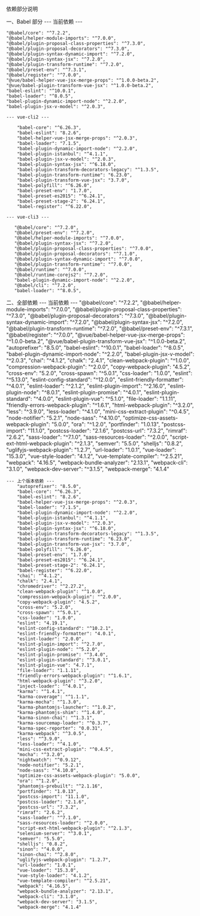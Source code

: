 依赖部分说明

一、Babel 部分
    --- 当前依赖 ---

    "@babel/core": "^7.2.2",
    "@babel/helper-module-imports": "^7.0.0",
    "@babel/plugin-proposal-class-properties": "^7.3.0",
    "@babel/plugin-proposal-decorators": "^7.3.0",
    "@babel/plugin-syntax-dynamic-import": "^7.2.0",
    "@babel/plugin-syntax-jsx": "^7.2.0",
    "@babel/plugin-transform-runtime": "^7.2.0",
    "@babel/preset-env": "^7.3.1",
    "@babel/register": "^7.0.0",
    "@vue/babel-helper-vue-jsx-merge-props": "^1.0.0-beta.2",
    "@vue/babel-plugin-transform-vue-jsx": "^1.0.0-beta.2",
    "babel-eslint": "^10.0.1",
    "babel-loader": "^8.0.5",
    "babel-plugin-dynamic-import-node": "^2.2.0",
    "babel-plugin-jsx-v-model": "^2.0.3",

    --- vue-cli2 ---

        "babel-core": "^6.26.3",
        "babel-eslint": "8.2.6",
        "babel-helper-vue-jsx-merge-props": "^2.0.3",
        "babel-loader": "7.1.5",
        "babel-plugin-dynamic-import-node": "^2.2.0",
        "babel-plugin-istanbul": "^4.1.1",
        "babel-plugin-jsx-v-model": "^2.0.3",
        "babel-plugin-syntax-jsx": "^6.18.0",
        "babel-plugin-transform-decorators-legacy": "^1.3.5",
        "babel-plugin-transform-runtime": "6.23.0",
        "babel-plugin-transform-vue-jsx": "3.7.0",
        "babel-polyfill": "^6.26.0",
        "babel-preset-env": "1.7.0",
        "babel-preset-es2015": "^6.24.1",
        "babel-preset-stage-2": "6.24.1",
        "babel-register": "^6.22.0",

    --- vue-cli3 ---

       "@babel/core": "^7.2.0",
       "@babel/preset-env": "^7.2.0",
       "@babel/helper-module-imports": "^7.0.0",
       "@babel/plugin-syntax-jsx": "^7.2.0",
       "@babel/plugin-proposal-class-properties": "^7.0.0",
       "@babel/plugin-proposal-decorators": "^7.1.0",
       "@babel/plugin-syntax-dynamic-import": "^7.0.0",
       "@babel/plugin-transform-runtime": "^7.0.0",
       "@babel/runtime": "^7.0.0",
       "@babel/runtime-corejs2": "^7.2.0",
       "babel-plugin-dynamic-import-node": "^2.2.0",
       "@babel/cli": "^7.2.0",
       "babel-loader": "^8.0.5",

二、全部依赖
    --- 当前依赖 ---
        "@babel/core": "^7.2.2",
        "@babel/helper-module-imports": "^7.0.0",
        "@babel/plugin-proposal-class-properties": "^7.3.0",
        "@babel/plugin-proposal-decorators": "^7.3.0",
        "@babel/plugin-syntax-dynamic-import": "^7.2.0",
        "@babel/plugin-syntax-jsx": "^7.2.0",
        "@babel/plugin-transform-runtime": "^7.2.0",
        "@babel/preset-env": "^7.3.1",
        "@babel/register": "^7.0.0",
        "@vue/babel-helper-vue-jsx-merge-props": "^1.0.0-beta.2",
        "@vue/babel-plugin-transform-vue-jsx": "^1.0.0-beta.2",
        "autoprefixer": "8.5.0",
        "babel-eslint": "^10.0.1",
        "babel-loader": "^8.0.5",
        "babel-plugin-dynamic-import-node": "^2.2.0",
        "babel-plugin-jsx-v-model": "^2.0.3",
        "chai": "^4.1.2",
        "chalk": "2.4.1",
        "clean-webpack-plugin": "^1.0.0",
        "compression-webpack-plugin": "^2.0.0",
        "copy-webpack-plugin": "4.5.2",
        "cross-env": "5.2.0",
        "cross-spawn": "^5.0.1",
        "css-loader": "1.0.0",
        "eslint": "^5.13.0",
        "eslint-config-standard": "^12.0.0",
        "eslint-friendly-formatter": "^4.0.1",
        "eslint-loader": "^2.1.2",
        "eslint-plugin-import": "^2.16.0",
        "eslint-plugin-node": "^8.0.1",
        "eslint-plugin-promise": "^4.0.1",
        "eslint-plugin-standard": "^4.0.0",
        "eslint-plugin-vue": "^5.1.0",
        "file-loader": "1.1.11",
        "friendly-errors-webpack-plugin": "^1.6.1",
        "html-webpack-plugin": "^3.2.0",
        "less": "^3.9.0",
        "less-loader": "^4.1.0",
        "mini-css-extract-plugin": "^0.4.5",
        "node-notifier": "5.2.1",
        "node-sass": "^4.10.0",
        "optimize-css-assets-webpack-plugin": "5.0.0",
        "ora": "^1.2.0",
        "portfinder": "1.0.13",
        "postcss-import": "11.1.0",
        "postcss-loader": "2.1.6",
        "postcss-url": "7.3.2",
        "rimraf": "2.6.2",
        "sass-loader": "^7.1.0",
        "sass-resources-loader": "^2.0.0",
        "script-ext-html-webpack-plugin": "^2.1.3",
        "semver": "5.5.0",
        "shelljs": "0.8.2",
        "uglifyjs-webpack-plugin": "1.2.7",
        "url-loader": "1.0.1",
        "vue-loader": "15.3.0",
        "vue-style-loader": "4.1.2",
        "vue-template-compiler": "^2.5.21",
        "webpack": "4.16.5",
        "webpack-bundle-analyzer": "2.13.1",
        "webpack-cli": "3.1.0",
        "webpack-dev-server": "^3.1.5",
        "webpack-merge": "4.1.4"

    --- 上个版本依赖 ---
        "autoprefixer": "8.5.0",
        "babel-core": "^6.26.3",
        "babel-eslint": "8.2.6",
        "babel-helper-vue-jsx-merge-props": "^2.0.3",
        "babel-loader": "7.1.5",
        "babel-plugin-dynamic-import-node": "^2.2.0",
        "babel-plugin-istanbul": "^4.1.1",
        "babel-plugin-jsx-v-model": "^2.0.3",
        "babel-plugin-syntax-jsx": "^6.18.0",
        "babel-plugin-transform-decorators-legacy": "^1.3.5",
        "babel-plugin-transform-runtime": "6.23.0",
        "babel-plugin-transform-vue-jsx": "3.7.0",
        "babel-polyfill": "^6.26.0",
        "babel-preset-env": "1.7.0",
        "babel-preset-es2015": "^6.24.1",
        "babel-preset-stage-2": "6.24.1",
        "babel-register": "^6.22.0",
        "chai": "^4.1.2",
        "chalk": "2.4.1",
        "chromedriver": "^2.27.2",
        "clean-webpack-plugin": "^1.0.0",
        "compression-webpack-plugin": "^2.0.0",
        "copy-webpack-plugin": "4.5.2",
        "cross-env": "5.2.0",
        "cross-spawn": "^5.0.1",
        "css-loader": "1.0.0",
        "eslint": "4.19.1",
        "eslint-config-standard": "^10.2.1",
        "eslint-friendly-formatter": "4.0.1",
        "eslint-loader": "2.0.0",
        "eslint-plugin-import": "^2.7.0",
        "eslint-plugin-node": "^5.2.0",
        "eslint-plugin-promise": "^3.4.0",
        "eslint-plugin-standard": "^3.0.1",
        "eslint-plugin-vue": "4.7.1",
        "file-loader": "1.1.11",
        "friendly-errors-webpack-plugin": "^1.6.1",
        "html-webpack-plugin": "^3.2.0",
        "inject-loader": "^4.0.1",
        "karma": "^1.4.1",
        "karma-coverage": "^1.1.1",
        "karma-mocha": "^1.3.0",
        "karma-phantomjs-launcher": "^1.0.2",
        "karma-phantomjs-shim": "^1.4.0",
        "karma-sinon-chai": "^1.3.1",
        "karma-sourcemap-loader": "^0.3.7",
        "karma-spec-reporter": "0.0.31",
        "karma-webpack": "^3.0.5",
        "less": "^3.9.0",
        "less-loader": "^4.1.0",
        "mini-css-extract-plugin": "^0.4.5",
        "mocha": "^3.2.0",
        "nightwatch": "^0.9.12",
        "node-notifier": "5.2.1",
        "node-sass": "^4.10.0",
        "optimize-css-assets-webpack-plugin": "5.0.0",
        "ora": "^1.2.0",
        "phantomjs-prebuilt": "^2.1.16",
        "portfinder": "1.0.13",
        "postcss-import": "11.1.0",
        "postcss-loader": "2.1.6",
        "postcss-url": "7.3.2",
        "rimraf": "2.6.2",
        "sass-loader": "^7.1.0",
        "sass-resources-loader": "^2.0.0",
        "script-ext-html-webpack-plugin": "^2.1.3",
        "selenium-server": "^3.0.1",
        "semver": "5.5.0",
        "shelljs": "0.8.2",
        "sinon": "^4.0.0",
        "sinon-chai": "^2.8.0",
        "uglifyjs-webpack-plugin": "1.2.7",
        "url-loader": "1.0.1",
        "vue-loader": "15.3.0",
        "vue-style-loader": "4.1.2",
        "vue-template-compiler": "^2.5.21",
        "webpack": "4.16.5",
        "webpack-bundle-analyzer": "2.13.1",
        "webpack-cli": "3.1.0",
        "webpack-dev-server": "3.1.5",
        "webpack-merge": "4.1.4"
